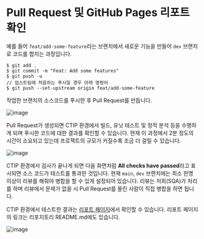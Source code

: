# Pull Request 및 GitHub Pages 리포트 확인
예를 들어 `feat/add-some-feature`라는 브랜치에서 새로운 기능을 만들어 `dev` 브랜치로 코드를 합치는 과정입니다.

```shell
$ git add .
$ git commit -m "Feat: Add some features"
$ git push -u
// 업스트림에 처음하는 푸시일 경우 아래 명령어
$ git push --set-upstream origin feat/add-some-feature
```

작업한 브랜치의 소스코드를 푸시한 후 Pull Request를 만듭니다.

![image](https://user-images.githubusercontent.com/50787869/116845897-1ff5cc80-ac22-11eb-8f06-b21a0e25c39c.png)

Pull Request가 생성되면 CTIP 환경에서 빌드, 유닛 테스트 및 정적 분석 등을 수행하게 되며 푸시한 코드에 대한 결과를 확인할 수 있습니다. 
현재 이 과정에서 2분 정도의 시간이 소요되고 있는데 프로젝트의 규모가 커질수록 조금 더 걸릴 수 있습니다.

![image](https://user-images.githubusercontent.com/50787869/116846049-72cf8400-ac22-11eb-9f67-2189ee2d39c2.png)

CTIP 환경에서 검사가 끝나게 되면 다음 화면처럼 **All checks have passed**라고 표시되면 소스 코드가 테스트를 통과한 것입니다. 
현재 `main`, `dev` 브랜치에는 최소 한명 이상이 리뷰를 해줘야 병합을 할 수 있게 설정되어 있습니다. 
리뷰는 저희(SQA)가 처리를 하며 리뷰에서 문제가 없을 시 Pull Request를 올린 사람이 직접 병합을 하면 됩니다.

CTIP 환경에서 테스트한 결과는 [리포트 페이지](https://sys09270883.github.io/ctip/)에서 확인할 수 있습니다. 
리포트 페이지의 링크는 리포지토리 README.md에도 있습니다.

![image](https://user-images.githubusercontent.com/50787869/116845837-eb821080-ac21-11eb-91d7-7faecb981a18.png)
